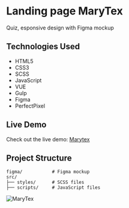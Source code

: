 # Landing page MaryTex
Quiz, esponsive design with Figma mockup

## Technologies Used

- HTML5
- CSS3
- SCSS
- JavaScript
- VUE
- Gulp
- Figma
- PerfectPixel

## Live Demo

Check out the live demo: [Marytex](https://olga-zyukina.github.io/Marytex/)

## Project Structure

```
figma/           # Figma mockup
src/
├── styles/      # SCSS files
├── scripts/     # JavaScript files
```

<div><img src="https://github.com/Olga-Zyukina/marytex/blob/master/Screenshot.png" title="MaryTex" alt="MaryTex"/></div>
